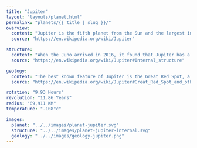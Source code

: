 ```yaml
---
title: "Jupiter"
layout: "layouts/planet.html"
permalink: "planets/{{ title | slug }}/"
overview:
  content: "Jupiter is the fifth planet from the Sun and the largest in the Solar System. It is a gas giant with a mass two and a half times that of all the other planets in the Solar System combined, but less than one-thousandth the mass of the Sun"
  source: "https://en.wikipedia.org/wiki/Jupiter"

structure:
  content: "When the Juno arrived in 2016, it found that Jupiter has a very diffuse core that mixes into its mantle. A possible cause is an impact from a planet of about ten Earth masses a few million years after Jupiter's formation, which would have disrupted an originally solid Jovian core"
  source: "https://en.wikipedia.org/wiki/Jupiter#Internal_structure"

geology:
  content: "The best known feature of Jupiter is the Great Red Spot, a persistent anticyclonic storm located 22° south of the equator. It is known to have existed since at least 1831, and possibly since 1665"
  source: "https://en.wikipedia.org/wiki/Jupiter#Great_Red_Spot_and_other_vortices"

rotation: "9.93 Hours"
revolution: "11.86 Years"
radius: "69,911 KM"
temperature: "-108°c"

images:
  planet: "../../images/planet-jupiter.svg"
  structure: "../../images/planet-jupiter-internal.svg"
  geology: "../../images/geology-jupiter.png"
---
```


